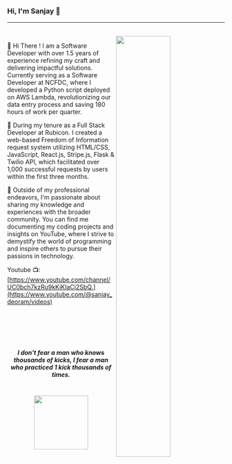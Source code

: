 
<h3> Hi, I'm Sanjay 👋 </h3>

---

<div width="50%">
 
  <br>
  
<img align="right" width="50%" src="https://yt3.ggpht.com/eAE3b86BTcLBZLcKqCztzplKx7MutPNzqCPSzTvkzV7Us28eLl2Hm_b-jzFXRAu9kDJmD3m5DQ=s600-c-k-c0x00ffffff-no-rj-rp-mo">
  
<p>
👋 Hi There ! I am a Software Developer with over 1.5 years of experience refining my craft and delivering impactful solutions. Currently serving as a Software Developer at NCFDC, where I developed a Python script deployed on AWS Lambda, revolutionizing our data entry process and saving 180 hours of work per quarter.

🚀 During my tenure as a Full Stack Developer at Rubicon. I created a web-based Freedom of Information request system utilizing HTML/CSS, JavaScript, React.js, Stripe.js, Flask & Twilio API, which facilitated over 1,000 successful requests by users within the first three months. 

🎥 Outside of my professional endeavors, I'm passionate about sharing my knowledge and experiences with the broader community. You can find me documenting my coding projects and insights on YouTube, where I strive to demystify the world of programming and inspire others to pursue their passions in technology. 

Youtube 📺: [https://www.youtube.com/channel/UC0bch7kzRu9kKiKIaCj2SbQ.](https://www.youtube.com/@sanjay_deoram/videos)</p> 
</div>

<br>

#

<p> 

</p>

<br>

<p align="center"> 
 <i> <b>I don't fear a man who knows thousands of kicks, I fear a man who practiced 1 kick thousands of times.</b> </i>
</p>

#

  <p> <center> <b> <a href="https://www.linkedin.com/in/sanjay-deoram-012807159/"> <img src="https://www.tmf-group.com/-/media/images/logos/case-study-logos/linkedin.png" style="max-width:100%;" width="125px"> </a> </b> </cemter>

  </p>


<!--
**wzslr321/wzslr321** is a ✨ _special_ ✨ repository because its `README.md` (this file) appears on your GitHub profile.

Here are some ideas to get you started:


- 🌱 I’m currently learning ...
- 👯 I’m looking to collaborate on ...
- 🤔 I’m looking for help with ...
- 💬 Ask me about ...
- 📫 How to reach me: ...
- 😄 Pronouns: ...

-->
